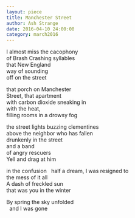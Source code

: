 ```yaml
---
layout: piece
title: Manchester Street
author: Ash Strange
date: 2016-04-10 24:00:00
category: march2016
---
```

I almost miss the cacophony  <br>
of Brash Crashing syllables <br>
that New England <br>
way of sounding <br>
off on the street  

that porch on Manchester <br>
Street, that apartment <br>
with carbon dioxide sneaking in <br>
with the heat, <br>
filling rooms in a drowsy fog  

the street lights buzzing clementines <br>
above the neighbor who has fallen <br>
drunkenly in the street <br>
and a band <br>
of angry rescuers<br>
Yell and drag at him  

in the confusion   half a dream, I was resigned to  <br>
the mess of it all <br>
A dash of freckled sun <br>
that was you in the winter  

By spring the sky unfolded<br>  
and I was gone